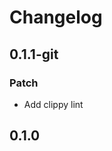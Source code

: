 # Changelog

## 0.1.1-git

### Patch

- Add clippy lint

## 0.1.0

<!-- Increment to skip CHANGELOG.md test: 0 -->
